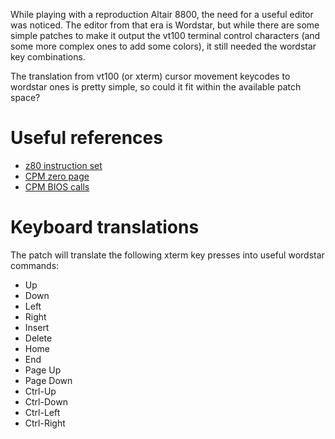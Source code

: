 While playing with a reproduction Altair 8800, the need for a useful editor
was noticed.  The editor from that era is Wordstar, but while there are some
simple patches to make it output the vt100 terminal control characters (and
some more complex ones to add some colors), it still needed the wordstar
key combinations.

The translation from vt100 (or xterm) cursor movement keycodes to wordstar
ones is pretty simple, so could it fit within the available patch space?

# Useful references

- [z80 instruction set](ttp://z80-heaven.wikidot.com/instructions-set)
- [CPM zero page](https://en.wikipedia.org/wiki/Zero_page_(CP/M))
- [CPM BIOS calls](https://www.seasip.info/Cpm/bios.html)

# Keyboard translations

The patch will translate the following xterm key presses into useful wordstar
commands:

- Up
- Down
- Left
- Right
- Insert
- Delete
- Home
- End
- Page Up
- Page Down
- Ctrl-Up
- Ctrl-Down
- Ctrl-Left
- Ctrl-Right

